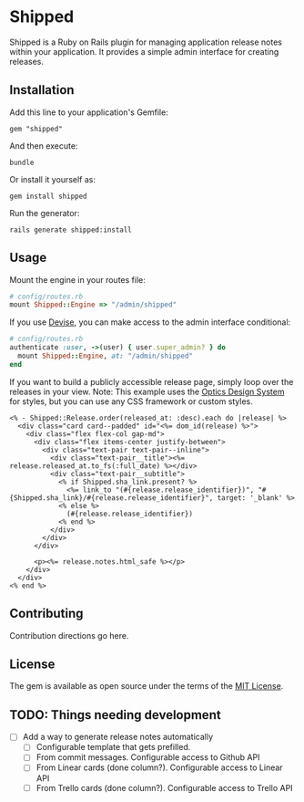 # Shipped

Shipped is a Ruby on Rails plugin for managing application release notes within your application. It provides a simple admin interface for creating releases.

## Installation

Add this line to your application's Gemfile:

`gem "shipped"`

And then execute:

`bundle`

Or install it yourself as:

`gem install shipped`

Run the generator:

`rails generate shipped:install`

## Usage

Mount the engine in your routes file:

```ruby
# config/routes.rb
mount Shipped::Engine => "/admin/shipped"
```

If you use [Devise](https://github.com/heartcombo/devise), you can make access to the admin interface conditional:

```ruby
# config/routes.rb
authenticate :user, ->(user) { user.super_admin? } do
  mount Shipped::Engine, at: "/admin/shipped"
end
```

If you want to build a publicly accessible release page, simply loop over the releases in your view. Note: This example uses the [Optics Design System](https://optics.rolemodel.design/) for styles, but you can use any CSS framework or custom styles.

```erb
<% - Shipped::Release.order(released_at: :desc).each do |release| %>
  <div class="card card--padded" id="<%= dom_id(release) %>">
    <div class="flex flex-col gap-md">
      <div class="flex items-center justify-between">
        <div class="text-pair text-pair--inline">
          <div class="text-pair__title"><%= release.released_at.to_fs(:full_date) %></div>
          <div class="text-pair__subtitle">
            <% if Shipped.sha_link.present? %>
              <%= link_to "(#{release.release_identifier})", "#{Shipped.sha_link}/#{release.release_identifier}", target: '_blank' %>
            <% else %>
              (#{release.release_identifier})
            <% end %>
          </div>
        </div>
      </div>

      <p><%= release.notes.html_safe %></p>
    </div>
  </div>
<% end %>
```

## Contributing

Contribution directions go here.

## License

The gem is available as open source under the terms of the [MIT License](https://opensource.org/licenses/MIT).

## TODO: Things needing development

- [ ] Add a way to generate release notes automatically
  - [ ] Configurable template that gets prefilled.
  - [ ] From commit messages. Configurable access to Github API
  - [ ] From Linear cards (done column?). Configurable access to Linear API
  - [ ] From Trello cards (done column?). Configurable access to Trello API
